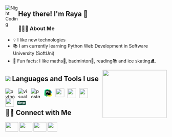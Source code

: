 <img alt="Night Coding" src="./assets/Hand%20Wave.gif" width='40' align="left"/><h2>Hey there! I'm Raya 👋</h2>

### 👨🏻‍💻 About Me
- 💡 I like new technologies
- 📚 I am currently learning Python Web Development in Software University (SoftUni)
- 🌱 Fun facts: I like maths📐, badminton🏸, reading📚 and ice skating⛸️.

<a target="_blank" align="right">
  <img align="right" height="150" width="200" src="https://user-images.githubusercontent.com/49222186/110210369-58458c80-7eb7-11eb-9d6e-2129358b3098.png">
</a>

### <h2> <img src = "https://media2.giphy.com/media/QssGEmpkyEOhBCb7e1/giphy.gif?cid=ecf05e47a0n3gi1bfqntqmob8g9aid1oyj2wr3ds3mg700bl&rid=giphy.gif" width = 18px> Languages and Tools I use </h2>

<img align="left" width="30" height="30" src="https://img.icons8.com/color/48/python--v1.png" alt="python--v1" style="padding-right:10px"/>
<img align="left" width="30" height="30" src="https://img.icons8.com/color/48/visual-studio-code-2019.png" alt="visual-studio-code-2019" style="padding-right:10px;"/>
<img align="left" width="30" height="30" src="https://img.icons8.com/color/48/postgreesql.png" alt="postgreesql" style="padding-right:10px;"/>
<img align="left" width="27" height="27" src="https://github.com/devicons/devicon/blob/v2.14.0/icons/pycharm/pycharm-original.svg" style="padding-right:10px;"/>
<img align="left" width="27" height="27" src="https://user-images.githubusercontent.com/3369400/139447912-e0f43f33-6d9f-45f8-be46-2df5bbc91289.png" style="padding-right:10px;"/>
<img align="left" width="27" height="30" src="https://camo.githubusercontent.com/f2ce4039c99cf35adde738583ab0fbcd60eaafccf1e949884bda91d0b5c819ce/68747470733a2f2f63646e2e6a7364656c6976722e6e65742f67682f64657669636f6e732f64657669636f6e2f69636f6e732f68746d6c352f68746d6c352d6f726967696e616c2e737667" style="padding-right:10px;"/>
<img align="left" width="27" height="30" src="https://camo.githubusercontent.com/0da944f181647261c840e34b20ed7e3ca44ddc150869c6ea550cf98d06c81a37/68747470733a2f2f63646e2e6a7364656c6976722e6e65742f67682f64657669636f6e732f64657669636f6e2f69636f6e732f637373332f637373332d6f726967696e616c2e737667" style="padding-right:10px;"/>
<img align="left" width="27" height="27" src="https://camo.githubusercontent.com/16bbe3c62e06c0099a8bd86816b7993b3eb49d8cd21eb74c7bff7db7dc3787b7/68747470733a2f2f63646e2e6a7364656c6976722e6e65742f67682f64657669636f6e732f64657669636f6e2f69636f6e732f6a6176617363726970742f6a6176617363726970742d6f726967696e616c2e737667" style="padding-right:10px;"/>
<img align="left" width="27" height="30" src="https://github.com/devicons/devicon/blob/v2.14.0/icons/django/django-original.svg" style="padding-right:10px;"/>

<br />
<br />

### <h2> 🤝🏻 Connect with Me </h2>
<p align="left">
  <a href="https://www.facebook.com/raya.petkova.54/" target="blank"><img align="center"
      src="https://raw.githubusercontent.com/rahuldkjain/github-profile-readme-generator/master/src/images/icons/Social/facebook.svg"
      height="30" width="40" /></a>
  <a href="https://www.instagram.com/raya_petkovaa/" target="blank"><img align="center"
      src="https://raw.githubusercontent.com/rahuldkjain/github-profile-readme-generator/master/src/images/icons/Social/instagram.svg"
      height="30" width="40" /></a>
  <a href="https://www.linkedin.com/in/raya-petkova-77418a2a0/" target="blank"><img align="center"
      src="https://github.com/rahuldkjain/github-profile-readme-generator/blob/master/src/images/icons/Social/linked-in-alt.svg"
      height="30" width="40" /></a>
  <a href="https://linktr.ee/rayapetkova" target="blank"><img align="center"
      src="https://uxwing.com/wp-content/themes/uxwing/download/brands-and-social-media/linktree-white-icon.png"
      height="30" width="30" /></a>
</p>
